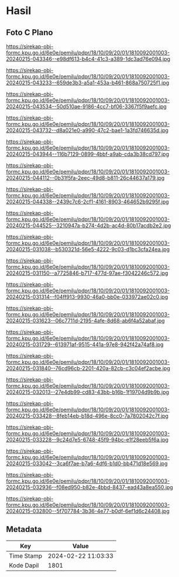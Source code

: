 # Hasil

## Foto C Plano

https://sirekap-obj-formc.kpu.go.id/6e0e/pemilu/pdpr/18/10/09/20/01/1810092001003-20240215-043346--e98df613-b4c4-41c3-a389-1dc3ad76e094.jpg

https://sirekap-obj-formc.kpu.go.id/6e0e/pemilu/pdpr/18/10/09/20/01/1810092001003-20240215-043233--659de3b3-a5a1-453a-b461-868a750725f1.jpg

https://sirekap-obj-formc.kpu.go.id/6e0e/pemilu/pdpr/18/10/09/20/01/1810092001003-20240215-043534--50d510ae-9186-4cc7-bf06-3367f5f9aefc.jpg

https://sirekap-obj-formc.kpu.go.id/6e0e/pemilu/pdpr/18/10/09/20/01/1810092001003-20240215-043732--d8a021e0-a990-47c2-bae1-1a3fd746635d.jpg

https://sirekap-obj-formc.kpu.go.id/6e0e/pemilu/pdpr/18/10/09/20/01/1810092001003-20240215-043944--116b7129-0899-4bbf-a9ab-cda3b38cd797.jpg

https://sirekap-obj-formc.kpu.go.id/6e0e/pemilu/pdpr/18/10/09/20/01/1810092001003-20240215-044112--0b31f5fa-2eec-49d8-b811-26c44637a179.jpg

https://sirekap-obj-formc.kpu.go.id/6e0e/pemilu/pdpr/18/10/09/20/01/1810092001003-20240215-044338--2439c7c6-2cf1-4161-8903-464652b9295f.jpg

https://sirekap-obj-formc.kpu.go.id/6e0e/pemilu/pdpr/18/10/09/20/01/1810092001003-20240215-044525--3210947a-b274-4d2b-ac4d-80b17acdb2e2.jpg

https://sirekap-obj-formc.kpu.go.id/6e0e/pemilu/pdpr/18/10/09/20/01/1810092001003-20240215-031038--b530321d-56e5-4222-9c03-d1bc3cfa24ea.jpg

https://sirekap-obj-formc.kpu.go.id/6e0e/pemilu/pdpr/18/10/09/20/01/1810092001003-20240215-031150--a7725846-b717-477d-97ae-f3042246c572.jpg

https://sirekap-obj-formc.kpu.go.id/6e0e/pemilu/pdpr/18/10/09/20/01/1810092001003-20240215-031314--f04ff913-9930-46a0-bb0e-033972ae02c0.jpg

https://sirekap-obj-formc.kpu.go.id/6e0e/pemilu/pdpr/18/10/09/20/01/1810092001003-20240215-031623--06c7711d-2195-4afe-8d68-ab6f4a52abaf.jpg

https://sirekap-obj-formc.kpu.go.id/6e0e/pemilu/pdpr/18/10/09/20/01/1810092001003-20240215-031729--613971af-9515-441a-97e8-942f42a74af8.jpg

https://sirekap-obj-formc.kpu.go.id/6e0e/pemilu/pdpr/18/10/09/20/01/1810092001003-20240215-031840--76cd96cb-2201-420a-82cb-c3c04ef2acbe.jpg

https://sirekap-obj-formc.kpu.go.id/6e0e/pemilu/pdpr/18/10/09/20/01/1810092001003-20240215-032013--27e4db99-cd83-43bb-b16b-1f19704d9b9b.jpg

https://sirekap-obj-formc.kpu.go.id/6e0e/pemilu/pdpr/18/10/09/20/01/1810092001003-20240215-033428--8feb14eb-b18d-496e-8cc0-7a7802042c7f.jpg

https://sirekap-obj-formc.kpu.go.id/6e0e/pemilu/pdpr/18/10/09/20/01/1810092001003-20240215-033228--9c24d7e5-6748-45f9-94bc-e1f28eeb5f6a.jpg

https://sirekap-obj-formc.kpu.go.id/6e0e/pemilu/pdpr/18/10/09/20/01/1810092001003-20240215-033042--3ca6f7ae-b7a6-4df6-b1d0-bb471d18e569.jpg

https://sirekap-obj-formc.kpu.go.id/6e0e/pemilu/pdpr/18/10/09/20/01/1810092001003-20240215-032936--f08ed950-b82e-4bbd-8437-ead43a8ea550.jpg

https://sirekap-obj-formc.kpu.go.id/6e0e/pemilu/pdpr/18/10/09/20/01/1810092001003-20240215-032800--5f707784-3b36-4e77-b0df-6ef1d6c24408.jpg


## Metadata

| Key        | Value               |
| ---------- | ------------------- |
| Time Stamp | 2024-02-22 11:03:33 |
| Kode Dapil | 1801                |



